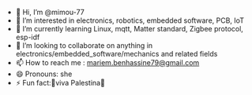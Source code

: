 - 👋 Hi, I’m @mimou-77
- 👀 I’m interested in electronics, robotics, embedded software, PCB, IoT
- 🌱 I’m currently learning Linux, mqtt, Matter standard, Zigbee protocol, esp-idf
- 💞️ I’m looking to collaborate on anything in electronics/embedded_software/mechanics and related fields
- 📫 How to reach me : mariem.benhassine79@gmail.com 
- 😄 Pronouns: she
- ⚡ Fun fact:🔻viva Palestina🔻

<!---
mimou-77/mimou-77 is a ✨ special ✨ repository because its `README.md` (this file) appears on your GitHub profile.
You can click the Preview link to take a look at your changes.
--->
